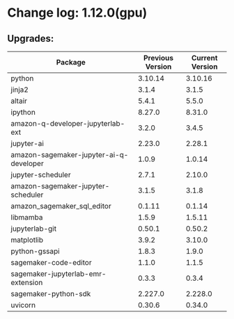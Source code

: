 # Change log: 1.12.0(gpu)

## Upgrades: 

Package | Previous Version | Current Version
---|---|---
python|3.10.14|3.10.16
jinja2|3.1.4|3.1.5
altair|5.4.1|5.5.0
ipython|8.27.0|8.31.0
amazon-q-developer-jupyterlab-ext|3.2.0|3.4.5
jupyter-ai|2.23.0|2.28.1
amazon-sagemaker-jupyter-ai-q-developer|1.0.9|1.0.14
jupyter-scheduler|2.7.1|2.10.0
amazon-sagemaker-jupyter-scheduler|3.1.5|3.1.8
amazon_sagemaker_sql_editor|0.1.11|0.1.14
libmamba|1.5.9|1.5.11
jupyterlab-git|0.50.1|0.50.2
matplotlib|3.9.2|3.10.0
python-gssapi|1.8.3|1.9.0
sagemaker-code-editor|1.1.0|1.1.5
sagemaker-jupyterlab-emr-extension|0.3.3|0.3.4
sagemaker-python-sdk|2.227.0|2.228.0
uvicorn|0.30.6|0.34.0
